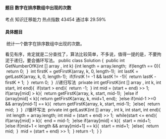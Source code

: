 #### 题目    数字在排序数组中出现的次数

考点    	知识迁移能力	热点指数    43454	通过率    29.59%

#### 具体题目

​    统计一个数字在排序数组中出现的次数。

  看见有序，肯定就是二分查找了，算法比较简单，不多说，值得一提的是，不要拘泥于递归，要会循环写法。 
public class Solution {
​    public int GetNumberOfK(int [] array , int k) {
​        int length = array.length;
​        if(length == 0){
​            return 0;
​        }
​        int firstK = getFirstK(array, k, 0, length-1);
​        int lastK = getLastK(array, k, 0, length-1);
​        if(firstK != -1 && lastK != -1){
​             return lastK - firstK + 1;
​        }
​        return 0;
​    }
​    //递归写法
​    private int getFirstK(int [] array , int k, int start, int end){
​        if(start > end){
​            return -1;
​        }
​        int mid = (start + end) >> 1;
​        if(array[mid] > k){
​            return getFirstK(array, k, start, mid-1);
​        }else if (array[mid] < k){
​            return getFirstK(array, k, mid+1, end);
​        }else if(mid-1 >=0 && array[mid-1] == k){
​            return getFirstK(array, k, start, mid-1);
​        }else{
​            return mid;
​        }
​    }
​    //循环写法
​    private int getLastK(int [] array , int k, int start, int end){
​        int length = array.length;
   		int mid = (start + end) >> 1;
​        while(start <= end){
​            if(array[mid] > k){
​                end = mid-1;
​            }else if(array[mid] < k){
​                start = mid+1;
​            }else if(mid+1 < length && array[mid+1] == k){
​                start = mid+1;
​            }else{
​                return mid;
​            }
​            mid = (start + end) >> 1;
​        }
​        return -1;
​    }
}

